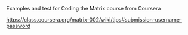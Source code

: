 Examples and test for Coding the Matrix course from Coursera

https://class.coursera.org/matrix-002/wiki/tips#submission-username-password
